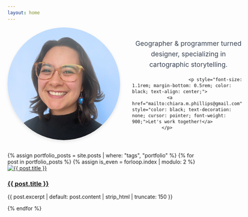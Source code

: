 ```yaml
---
layout: home
---
```

<div id="about" style="display: flex; align-items: center; gap: 2rem; margin-bottom: 2rem; width: 100%; max-width: none; flex-wrap: nowrap;">
  <img src="/assets/images/2024-chiara-portrait.png" 
       alt="Chiara portrait" 
       style="max-width: 300px; width: 300px; height: 300px; object-fit: cover; border-radius: 50%; box-shadow: 0 4px 8px rgba(0, 0, 0, 0.1); flex-shrink: 0;" />
  
  <div style="flex: 1; min-width: 300px; text-align: left; max-width: none;">
    <p style="font-size: 1.1rem; line-height: 1.6; margin-bottom: 1rem; color: #374151; text-align: center;">
      Geographer & programmer turned designer, specializing in cartographic storytelling.
    </p>
    
                         <p style="font-size: 1.1rem; margin-bottom: 0.5rem; color: black; text-align: center;">
                 <a href="mailto:chiara.m.phillips@gmail.com" style="color: black; text-decoration: none; cursor: pointer; font-weight: 900;">Let's work together!</a>
               </p>
  </div>
</div>

<div id="portfolio" class="md:w-4/5 mx-auto mb-10">
  {% assign portfolio_posts = site.posts | where: "tags", "portfolio" %}
  {% for post in portfolio_posts %}
    {% assign is_even = forloop.index | modulo: 2 %}
    <div class="flex flex-col md:flex-row items-center gap-8 mb-16 {% if is_even == 0 %}md:flex-row-reverse{% endif %}">
      <div class="md:w-2/3">
        <a href="{{ post.url | relative_url }}" class="block hover:opacity-90 transition-opacity duration-300">
          <img src="{{ post.image | relative_url }}" 
               alt="{{ post.title }}" 
               class="w-full h-auto shadow-lg rounded-lg">
        </a>
      </div>
      <div class="md:w-1/3 text-center md:text-left">
        <a href="{{ post.url | relative_url }}" class="hover:text-gray-800 transition-colors duration-300">
          <h3 class="text-2xl md:text-3xl font-semibold mb-4">{{ post.title }}</h3>
        </a>
        <p class="text-gray-600 text-lg">{{ post.excerpt | default: post.content | strip_html | truncate: 150 }}</p>
      </div>
    </div>
  {% endfor %}
</div>